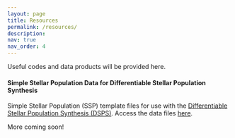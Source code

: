 ```yaml
---
layout: page
title: Resources
permalink: /resources/
description: 
nav: true
nav_order: 4
---
```


Useful codes and data products will be provided here. 

#### Simple Stellar Population Data for Differentiable Stellar Population Synthesis
Simple Stellar Population (SSP) template files for use with the <a href="https://dsps.readthedocs.io/en/latest/index.html">Differentiable Stellar Population Synthesis (DSPS)</a>.
Access the data files <a href="https://halos.as.arizona.edu/suchethacooray/dsps_ssp/">here</a>. 



More coming soon!

